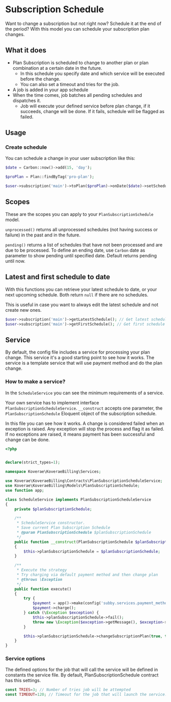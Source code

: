 # Subscription Schedule

Want to change a subscription but not right now? Schedule it at the end of the period? With this model you can schedule your subscription plan changes.

## What it does
- Plan Subscription is scheduled to change to another plan or plan combination at a certain date in the future.
    - In this schedule you specify date and which service will be executed before the change.
    - You can also set a timeout and tries for the job.
- A job is added in your app schedule
- When the time comes, job batches all pending schedules and dispatches it.
    - Job will execute your defined service before plan change, if it succeeds, change will be done. If it fails, schedule will be flagged as failed.

## Usage

### Create schedule
You can schedule a change in your user subscription like this:
```php
$date = Carbon::now()->add(15, 'day');

$proPlan = Plan::findByTag('pro-plan');

$user->subscription('main')->toPlan($proPlan)->onDate($date)->setSchedule();
```
## Scopes
These are the scopes you can apply to your `PlanSubscriptionSchedule` model.

`unprocessed()` returns all unprocessed schedules (not having success or failure) in the past and in the future.

`pending()` returns a list of schedules that have not been processed and are due to be processed. To define an ending date, use `Carbon` date as parameter to show pending until specified date. Default returns pending until now.

## Latest and first schedule to date
With this functions you can retrieve your latest schedule to date, or your next upcoming schedule. Both return `null` if there are no schedules.

This is useful in case you want to always edit the latest schedule and not create new ones.
```php
$user->subscription('main')->getLatestSchedule(); // Get latest schedule before date (now() or parameter with date)
$user->subscription('main')->getFirstSchedule(); // Get first schedule after date (now() or parameter with date)
```

## Service 
By default, the config file includes a service for processing your plan change. This service it's a good starting point to see how it works. The service is a template service that will use payment method and do the plan change.

### How to make a service?
In the `ScheduleService` you can see the minimum requirements of a service.

Your own service has to implement interface `PlanSubscriptionScheduleService`. `__construct` accepts one parameter, the `PlanSubscriptionSchedule` Eloquent object of the subscription schedule.

In this file you can see how it works. A change is considered failed when an exception is raised. Any exception will stop the process and flag it as failed. If no exceptions are raised, it means payment has been successful and change can be done.
```php
<?php


declare(strict_types=1);

namespace Koverae\KoveraeBilling\Services;

use Koverae\KoveraeBilling\Contracts\PlanSubscriptionScheduleService;
use Koverae\KoveraeBilling\Models\PlanSubscriptionSchedule;
use function app;

class ScheduleService implements PlanSubscriptionScheduleService
{
    private $planSubscriptionSchedule;

    /**
     * ScheduleService constructor.
     * Save current Plan Subscription Schedule
     * @param PlanSubscriptionSchedule $planSubscriptionSchedule
     */
    public function __construct(PlanSubscriptionSchedule $planSubscriptionSchedule)
    {
        $this->planSubscriptionSchedule = $planSubscriptionSchedule;
    }

    /**
     * Execute the strategy
     * Try charging via default payment method and then change plan
     * @throws \Exception
     */
    public function execute()
    {
        try {
            $payment = app()->make(config('subby.services.payment_methods.' . $this->planSubscriptionSchedule->subscription->payment_method));
            $payment->charge();
        } catch (\Exception $exception) {
            $this->planSubscriptionSchedule->fail();
            throw new \Exception($exception->getMessage(), $exception->getCode());
        }

        $this->planSubscriptionSchedule->changeSubscriptionPlan(true, true);
    }
}
```

### Service options
The defined options for the job that will call the service will be defined in constants the service file. By default, PlanSubscriptionSchedule contract has this settings.
```php
const TRIES=3; // Number of tries job will be attempted
const TIMEOUT=120; // Timeout for the job that will launch the service.
```

<!-- ## Dispatch the schedule job -->

